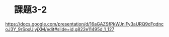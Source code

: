 # 　課題3-2

https://docs.google.com/presentation/d/16aGAZSfPkWJnlFy3aURQ9dFqdncoJ3Y_9rSpxUiyjXM/edit#slide=id.g822e11495d_1_127
